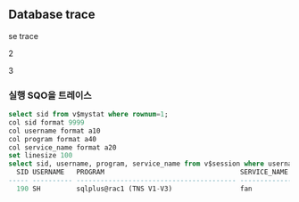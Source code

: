 ## Database trace 

se trace 

2



3

### 실행 SQO을 트레이스

```sql
select sid from v$mystat where rownum=1;
col sid format 9999
col username format a10
col program format a40
col service_name format a20
set linesize 100
select sid, username, program, service_name from v$session where username='SH';
  SID USERNAME   PROGRAM                                  SERVICE_NAME
----- ---------- ---------------------------------------- --------------------
  190 SH         sqlplus@rac1 (TNS V1-V3)                 fan

```

```sql

```

